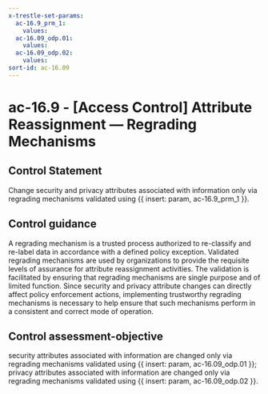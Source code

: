 ```yaml
---
x-trestle-set-params:
  ac-16.9_prm_1:
    values:
  ac-16.09_odp.01:
    values:
  ac-16.09_odp.02:
    values:
sort-id: ac-16.09
---
```


# ac-16.9 - \[Access Control\] Attribute Reassignment — Regrading Mechanisms

## Control Statement

Change security and privacy attributes associated with information only via regrading mechanisms validated using {{ insert: param, ac-16.9_prm_1 }}.

## Control guidance

A regrading mechanism is a trusted process authorized to re-classify and re-label data in accordance with a defined policy exception. Validated regrading mechanisms are used by organizations to provide the requisite levels of assurance for attribute reassignment activities. The validation is facilitated by ensuring that regrading mechanisms are single purpose and of limited function. Since security and privacy attribute changes can directly affect policy enforcement actions, implementing trustworthy regrading mechanisms is necessary to help ensure that such mechanisms perform in a consistent and correct mode of operation.

## Control assessment-objective

security attributes associated with information are changed only via regrading mechanisms validated using {{ insert: param, ac-16.09_odp.01 }};
privacy attributes associated with information are changed only via regrading mechanisms validated using {{ insert: param, ac-16.09_odp.02 }}.

